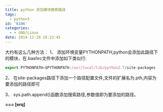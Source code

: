 ```yaml
---
title: python 添加模块搜索路径
tags:
  - python3
id: '6106'
categories:
  - - GNU/Linux
date: 2014-12-28 19:23:45
---
```



<!-- more -->
大约有这么几种方法：
1、
添加环境变量PYTHONPATH,python会添加此路径下的模块，在.bashrc文件中添加如下类似行:
```js
export PYTHONPATH=$PYTHONPATH:/usr/local/lib/python2.7/site-packages
```

2、
在site-packages路径下添加一个路径配置文件,文件的扩展名为.pth,内容为要添加的路径即可

3、
sys.path.append()函数添加搜索路径,参数值即为要添加的路径。

**\===
\[erq\]**